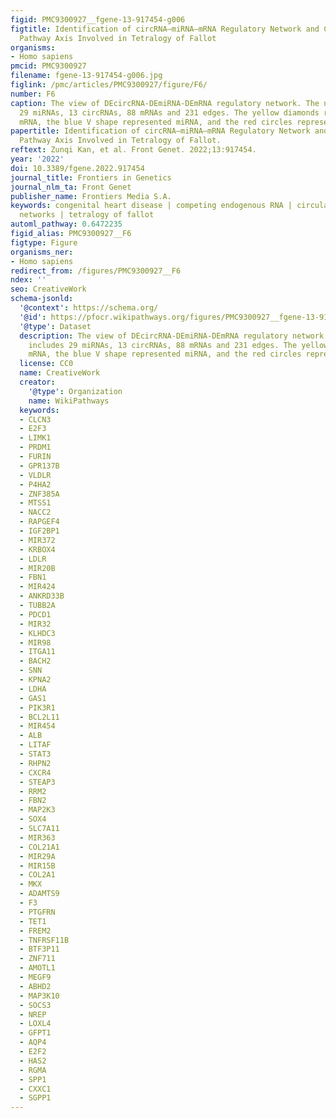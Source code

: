 ```yaml
---
figid: PMC9300927__fgene-13-917454-g006
figtitle: Identification of circRNA–miRNA–mRNA Regulatory Network and Crucial Signaling
  Pathway Axis Involved in Tetralogy of Fallot
organisms:
- Homo sapiens
pmcid: PMC9300927
filename: fgene-13-917454-g006.jpg
figlink: /pmc/articles/PMC9300927/figure/F6/
number: F6
caption: The view of DEcircRNA-DEmiRNA-DEmRNA regulatory network. The network includes
  29 miRNAs, 13 circRNAs, 88 mRNAs and 231 edges. The yellow diamonds represented
  mRNA, the blue V shape represented miRNA, and the red circles represented circRNA.
papertitle: Identification of circRNA–miRNA–mRNA Regulatory Network and Crucial Signaling
  Pathway Axis Involved in Tetralogy of Fallot.
reftext: Zunqi Kan, et al. Front Genet. 2022;13:917454.
year: '2022'
doi: 10.3389/fgene.2022.917454
journal_title: Frontiers in Genetics
journal_nlm_ta: Front Genet
publisher_name: Frontiers Media S.A.
keywords: congenital heart disease | competing endogenous RNA | circular RNA | regulatory
  networks | tetralogy of fallot
automl_pathway: 0.6472235
figid_alias: PMC9300927__F6
figtype: Figure
organisms_ner:
- Homo sapiens
redirect_from: /figures/PMC9300927__F6
ndex: ''
seo: CreativeWork
schema-jsonld:
  '@context': https://schema.org/
  '@id': https://pfocr.wikipathways.org/figures/PMC9300927__fgene-13-917454-g006.html
  '@type': Dataset
  description: The view of DEcircRNA-DEmiRNA-DEmRNA regulatory network. The network
    includes 29 miRNAs, 13 circRNAs, 88 mRNAs and 231 edges. The yellow diamonds represented
    mRNA, the blue V shape represented miRNA, and the red circles represented circRNA.
  license: CC0
  name: CreativeWork
  creator:
    '@type': Organization
    name: WikiPathways
  keywords:
  - CLCN3
  - E2F3
  - LIMK1
  - PRDM1
  - FURIN
  - GPR137B
  - VLDLR
  - P4HA2
  - ZNF385A
  - MTSS1
  - NACC2
  - RAPGEF4
  - IGF2BP1
  - MIR372
  - KRBOX4
  - LDLR
  - MIR20B
  - FBN1
  - MIR424
  - ANKRD33B
  - TUBB2A
  - PDCD1
  - MIR32
  - KLHDC3
  - MIR98
  - ITGA11
  - BACH2
  - SNN
  - KPNA2
  - LDHA
  - GAS1
  - PIK3R1
  - BCL2L11
  - MIR454
  - ALB
  - LITAF
  - STAT3
  - RHPN2
  - CXCR4
  - STEAP3
  - RRM2
  - FBN2
  - MAP2K3
  - SOX4
  - SLC7A11
  - MIR363
  - COL21A1
  - MIR29A
  - MIR15B
  - COL2A1
  - MKX
  - ADAMTS9
  - F3
  - PTGFRN
  - TET1
  - FREM2
  - TNFRSF11B
  - BTF3P11
  - ZNF711
  - AMOTL1
  - MEGF9
  - ABHD2
  - MAP3K10
  - SOCS3
  - NREP
  - LOXL4
  - GFPT1
  - AQP4
  - E2F2
  - HAS2
  - RGMA
  - SPP1
  - CXXC1
  - SGPP1
---
```

